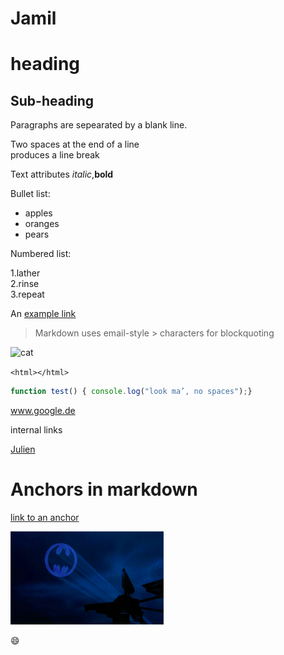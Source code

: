 
# Jamil

# heading

## Sub-heading 

Paragraphs are sepearated by a blank line.

Two spaces at the end of a line   
produces a line break  

Text attributes _italic_,**bold**

Bullet list:  

  * apples
  * oranges
  * pears

  Numbered list:

   1.lather  
   2.rinse  
   3.repeat  

   An [example link]()  
  > Markdown uses email-style > characters for blockquoting

![cat](cat-1508613_1920.jpg "icon")  

   ``` <html></html> ```  

   ```javascript 
   function test() { console.log("look ma’, no spaces");}

   ```

  

 www.google.de 


internal links 

[Julien](../../../julien) 

# Anchors in markdown

[link to an anchor ](#anchors-in-markdown)  


![Image](Images/batman2 "icon")   

:smile:

